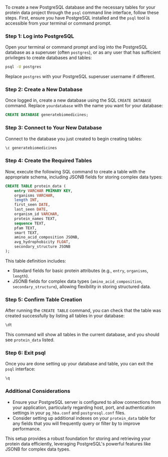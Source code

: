 To create a new PostgreSQL database and the necessary tables for your protein data project through the `psql` command line interface, follow these steps. First, ensure you have PostgreSQL installed and the `psql` tool is accessible from your terminal or command prompt.

### Step 1: Log into PostgreSQL
Open your terminal or command prompt and log into the PostgreSQL database as a superuser (often `postgres`), or as any user that has sufficient privileges to create databases and tables:

```bash
psql -U postgres
```

Replace `postgres` with your PostgreSQL superuser username if different.

### Step 2: Create a New Database
Once logged in, create a new database using the SQL `CREATE DATABASE` command. Replace `yourdatabase` with the name you want for your database:

```sql
CREATE DATABASE generatebiomedicines;
```

### Step 3: Connect to Your New Database
Connect to the database you just created to begin creating tables:

```sql
\c generatebiomedicines
```

### Step 4: Create the Required Tables
Now, execute the following SQL command to create a table with the appropriate schema, including JSONB fields for storing complex data types:

```sql
CREATE TABLE protein_data (
    entry VARCHAR PRIMARY KEY,
    organisms VARCHAR,
    length INT,
    first_seen DATE,
    last_seen DATE,
    organism_id VARCHAR,
    protein_names TEXT,
    sequence TEXT,
    pfam TEXT,
    smart TEXT,
    amino_acid_composition JSONB,
    avg_hydrophobicity FLOAT,
    secondary_structure JSONB
);
```

This table definition includes:
- Standard fields for basic protein attributes (e.g., `entry`, `organisms`, `length`).
- JSONB fields for complex data types (`amino_acid_composition`, `secondary_structure`), allowing flexibility in storing structured data.

### Step 5: Confirm Table Creation
After running the `CREATE TABLE` command, you can check that the table was created successfully by listing all tables in your database:

```sql
\dt
```

This command will show all tables in the current database, and you should see `protein_data` listed.

### Step 6: Exit psql
Once you are done setting up your database and table, you can exit the `psql` interface:

```sql
\q
```

### Additional Considerations
- Ensure your PostgreSQL server is configured to allow connections from your application, particularly regarding host, port, and authentication settings in your `pg_hba.conf` and `postgresql.conf` files.
- Consider setting up additional indexes on your `protein_data` table for any fields that you will frequently query or filter by to improve performance.

This setup provides a robust foundation for storing and retrieving your protein data efficiently, leveraging PostgreSQL's powerful features like JSONB for complex data types.
